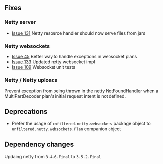 ## Fixes

### Netty server

- [Issue 131][131] Netty resource handler should now serve files from jars

### Netty websockets

- [Issue 45][45] Better way to handle exceptions in websocket plans
- [Issue 133][133] Updated netty websocket impl
- [Issue 109][109] Websocket unit tests

### Netty / Netty uploads

Prevent exception from being thrown in the netty NotFoundHandler when a MultiPartDecoder plan's initial request intent is not defined.

## Deprecations

- Prefer the usage of `unfiltered.netty.websockets` package object to `unfiltered.netty.websockets.Plan` companion object

## Dependency changes

Updaing netty from `3.4.6.Final` to `3.5.2.Final`

[45]: https://github.com/unfiltered/unfiltered/issues/45
[131]: https://github.com/unfiltered/unfiltered/pull/128
[133]: https://github.com/unfiltered/unfiltered/issues/133
[109]: https://github.com/unfiltered/unfiltered/issues/109
